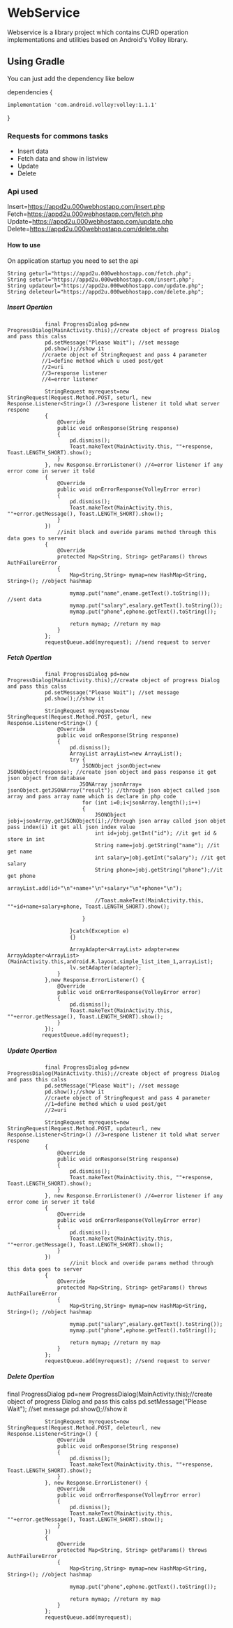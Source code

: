 # WebService
Webservice is a library project which contains CURD operation implementations and utilities based on Android's Volley library.

## Using Gradle
You can just add the dependency like below

dependencies {
   
    implementation 'com.android.volley:volley:1.1.1'

}

### Requests for commons tasks
* Insert data
* Fetch data and show in listview
* Update
* Delete


### Api used

 Insert=https://appd2u.000webhostapp.com/insert.php
 Fetch=https://appd2u.000webhostapp.com/fetch.php
 Update=https://appd2u.000webhostapp.com/update.php
 Delete=https://appd2u.000webhostapp.com/delete.php


#### How to use

On application startup you need to set the api

    String geturl="https://appd2u.000webhostapp.com/fetch.php";
    String seturl="https://appd2u.000webhostapp.com/insert.php";
    String updateurl="https://appd2u.000webhostapp.com/update.php";
    String deleteurl="https://appd2u.000webhostapp.com/delete.php";
    
##### Insert Opertion


                final ProgressDialog pd=new ProgressDialog(MainActivity.this);//create object of progress Dialog and pass this calss
                pd.setMessage("Please Wait"); //set message
                pd.show();//show it
               //craete object of StringRequest and pass 4 parameter
               //1=define method which u used post/get
               //2=uri
               //3=response listener
               //4=error listener

                StringRequest myrequest=new StringRequest(Request.Method.POST, seturl, new Response.Listener<String>() //3=respone listener it told what server respone
                {
                    @Override
                    public void onResponse(String response)
                    {
                        pd.dismiss();
                        Toast.makeText(MainActivity.this, ""+response, Toast.LENGTH_SHORT).show();
                    }
                }, new Response.ErrorListener() //4=error listener if any error come in server it told
                {
                    @Override
                    public void onErrorResponse(VolleyError error)
                    {
                        pd.dismiss();
                        Toast.makeText(MainActivity.this, ""+error.getMessage(), Toast.LENGTH_SHORT).show();
                    }
                })
                    //init block and overide params method through this data goes to server
                {
                    @Override
                    protected Map<String, String> getParams() throws AuthFailureError
                    {
                        Map<String,String> mymap=new HashMap<String, String>(); //object hashmap

                        mymap.put("name",ename.getText().toString()); //sent data
                        mymap.put("salary",esalary.getText().toString());
                        mymap.put("phone",ephone.getText().toString());

                        return mymap; //return my map
                    }
                };
                requestQueue.add(myrequest); //send request to server
            
            
            
##### Fetch Opertion


                final ProgressDialog pd=new ProgressDialog(MainActivity.this);//create object of progress Dialog and pass this calss
                pd.setMessage("Please Wait"); //set message
                pd.show();//show it

                StringRequest myrequest=new StringRequest(Request.Method.POST, geturl, new Response.Listener<String>() {
                    @Override
                    public void onResponse(String response)
                    {
                        pd.dismiss();
                        ArrayList arrayList=new ArrayList();
                        try {
                            JSONObject jsonObject=new JSONObject(response); //create json object and pass response it get json object from database
                           JSONArray jsonArray= jsonObject.getJSONArray("result"); //through json object called json array and pass array name which is declare in php code
                            for (int i=0;i<jsonArray.length();i++)
                            {
                                JSONObject jobj=jsonArray.getJSONObject(i);//through json array called json objet pass index(i) it get all json index value
                                int id=jobj.getInt("id"); //it get id & store in int
                                String name=jobj.getString("name"); //it get name
                                int salary=jobj.getInt("salary"); //it get salary
                                String phone=jobj.getString("phone");//it get phone
                                arrayList.add(id+"\n"+name+"\n"+salary+"\n"+phone+"\n");

                                //Toast.makeText(MainActivity.this, ""+id+name+salary+phone, Toast.LENGTH_SHORT).show();

                            }

                        }catch(Exception e)
                        {}

                        ArrayAdapter<ArrayList> adapter=new ArrayAdapter<ArrayList>(MainActivity.this,android.R.layout.simple_list_item_1,arrayList);
                        lv.setAdapter(adapter);
                    }
                },new Response.ErrorListener() {
                    @Override
                    public void onErrorResponse(VolleyError error)
                    {
                        pd.dismiss();
                        Toast.makeText(MainActivity.this, ""+error.getMessage(), Toast.LENGTH_SHORT).show();
                    }
                });
               requestQueue.add(myrequest);
            
            
            
 ##### Update Opertion
 
 
                final ProgressDialog pd=new ProgressDialog(MainActivity.this);//create object of progress Dialog and pass this calss
                pd.setMessage("Please Wait"); //set message
                pd.show();//show it
                //craete object of StringRequest and pass 4 parameter
                //1=define method which u used post/get
                //2=uri

                StringRequest myrequest=new StringRequest(Request.Method.POST, updateurl, new Response.Listener<String>() //3=respone listener it told what server respone
                {
                    @Override
                    public void onResponse(String response)
                    {
                        pd.dismiss();
                        Toast.makeText(MainActivity.this, ""+response, Toast.LENGTH_SHORT).show();
                    }
                }, new Response.ErrorListener() //4=error listener if any error come in server it told
                {
                    @Override
                    public void onErrorResponse(VolleyError error)
                    {
                        pd.dismiss();
                        Toast.makeText(MainActivity.this, ""+error.getMessage(), Toast.LENGTH_SHORT).show();
                    }
                })
                        //init block and overide params method through this data goes to server
                {
                    @Override
                    protected Map<String, String> getParams() throws AuthFailureError
                    {
                        Map<String,String> mymap=new HashMap<String, String>(); //object hashmap

                        mymap.put("salary",esalary.getText().toString());
                        mymap.put("phone",ephone.getText().toString());

                        return mymap; //return my map
                    }
                };
                requestQueue.add(myrequest); //send request to server


##### Delete Opertion

final ProgressDialog pd=new ProgressDialog(MainActivity.this);//create object of progress Dialog and pass this calss
                pd.setMessage("Please Wait"); //set message
                pd.show();//show it

                StringRequest myrequest=new StringRequest(Request.Method.POST, deleteurl, new Response.Listener<String>() {
                    @Override
                    public void onResponse(String response)
                    {
                        pd.dismiss();
                        Toast.makeText(MainActivity.this, ""+response, Toast.LENGTH_SHORT).show();
                    }
                }, new Response.ErrorListener() {
                    @Override
                    public void onErrorResponse(VolleyError error)
                    {
                        pd.dismiss();
                        Toast.makeText(MainActivity.this, ""+error.getMessage(), Toast.LENGTH_SHORT).show();
                    }
                })
                {
                    @Override
                    protected Map<String, String> getParams() throws AuthFailureError
                    {
                        Map<String,String> mymap=new HashMap<String, String>(); //object hashmap

                        mymap.put("phone",ephone.getText().toString());

                        return mymap; //return my map
                    }
                };
                requestQueue.add(myrequest);
